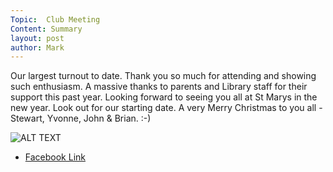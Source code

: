 ```yaml
---
Topic:  Club Meeting
Content: Summary
layout: post
author: Mark
---
```

Our largest turnout to date. Thank you so much for attending and showing such enthusiasm. A massive thanks to parents and Library staff for their support this past year. Looking forward to seeing you all at St Marys in the new year. Look out for our starting date. A very Merry Christmas to you all - Stewart, Yvonne, John & Brian. :-)

![ALT TEXT](https://scontent.fbhx6-1.fna.fbcdn.net/v/t1.6435-9/46511345_1798372253623200_6543922428291055616_n.jpg?stp=dst-jpg_p720x720&_nc_cat=102&ccb=1-7&_nc_sid=730e14&_nc_ohc=8qFEC_TSYb8AX_KALf2&_nc_ht=scontent.fbhx6-1.fna&edm=AKK4YLsEAAAA&oh=00_AfB9i7k_I2uTpE8o0EjVcV13_-mWdX-q5DYYxg4XxG0dXQ&oe=654E194A)

* [Facebook Link](https://www.facebook.com/1481985248595237/posts/1798375423622883/)



